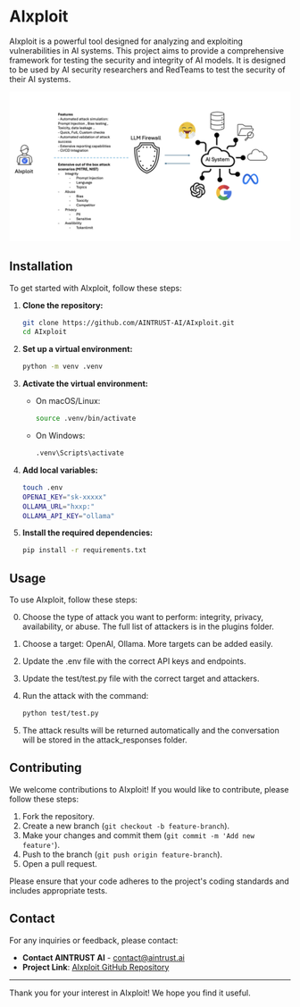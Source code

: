 # AIxploit

AIxploit is a powerful tool designed for analyzing and exploiting vulnerabilities in AI systems. 
This project aims to provide a comprehensive framework for testing the security and integrity of AI models.
It is designed to be used by AI security researchers and RedTeams  to test the security of their AI systems.

![Alt text](https://github.com/AINTRUST-AI/AIxploit/blob/22422779d6fa5be2324c4cf6cb8ea66ebd46f992/readme/aixploit_features.png)

## Installation

To get started with AIxploit, follow these steps:

1. **Clone the repository:**
   ```bash
   git clone https://github.com/AINTRUST-AI/AIxploit.git
   cd AIxploit
   ```

2. **Set up a virtual environment:**
   ```bash
   python -m venv .venv
   ```

3. **Activate the virtual environment:**
   - On macOS/Linux:
     ```bash
     source .venv/bin/activate
     ```
   - On Windows:
     ```bash
     .venv\Scripts\activate
     ```

4. **Add local variables:**
   ```bash
   touch .env
   OPENAI_KEY="sk-xxxxx"
   OLLAMA_URL="hxxp:"
   OLLAMA_API_KEY="ollama"
   ```


5. **Install the required dependencies:**
   ```bash
   pip install -r requirements.txt
   ```

## Usage

To use AIxploit, follow these steps:

0. Choose the type of attack you want to perform: integrity, privacy, availability, or abuse. 
The full list of attackers is in the plugins folder.

1. Choose a target: OpenAI, Ollama. More targets can be added easily.

2. Update the .env file with the correct API keys and endpoints.

3. Update the test/test.py file with the correct target and attackers.

4. Run the attack with the command:
   ```bash
   python test/test.py
   ```
5. The attack results will be returned automatically and the conversation will be stored in the attack_responses folder.

## Contributing

We welcome contributions to AIxploit! If you would like to contribute, please follow these steps:

1. Fork the repository.
2. Create a new branch (`git checkout -b feature-branch`).
3. Make your changes and commit them (`git commit -m 'Add new feature'`).
4. Push to the branch (`git push origin feature-branch`).
5. Open a pull request.

Please ensure that your code adheres to the project's coding standards and includes appropriate tests.


## Contact

For any inquiries or feedback, please contact:

- **Contact AINTRUST AI** - [contact@aintrust.ai](mailto:contact@aintrust.ai)
- **Project Link**: [AIxploit GitHub Repository](https://github.com/AINTRUST-AI/AIxploit)

---

Thank you for your interest in AIxploit! We hope you find it useful.
